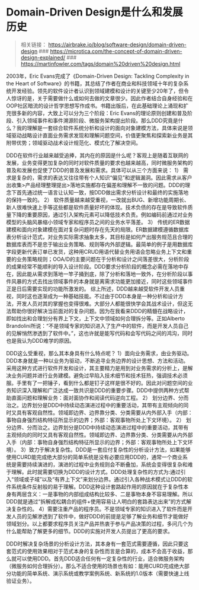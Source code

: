 # Domain-Driven Design是什么和发展历史
> 相关链接： https://airbrake.io/blog/software-design/domain-driven-design  ### https://microtica.com/the-concept-of-domain-driven-design-explained/ ### https://martinfowler.com/tags/domain%20driven%20design.html

2003年，Eric Evans完成了《Domain-Driven Design: Tackling Complexity in the Heart of Software》的书籍，其总结了作者在商业和科技领域十年的复杂系统开发经验。领先的软件设计者认识到领域建模和设计的关键至少20年了，但令人惊讶的是，关于需要做什么或如何去做的文章很少。因此作者结合自身经验和在OOP社区暗流的设计哲学思想写作成书。书籍出版后，在此基础理论上涌现和扩充很多新的内容，大致上可以分为三个阶段：Eric Evans的理论原则创建和普及阶段、引入领域事件和事件溯源阶段、微服务架构提出阶段。那么DDD究竟是什么？我的理解是一套综合软件系统分析和设计的面向对象建模方法，具体来说是领域驱动战略设计直面业务需求发现和理解问题空间，价值更聚焦和探索新业务是其附带优势；领域驱动战术设计规范化、模式化了解决空间。

DDD在软件行业越来越受追捧，其内在的原因是什么呢？客观上是随着互联网的发展，业务变得更加复杂的同时对软件质量的要求也越来越高，同时微服务架构的普及和发展也促使了DDD的普及发展和需求。具体可以从三个方面来说：
1） 需求是复杂的，需求的表达又往往带有个人知识“偏见”和逻辑漏洞。因此需求从客户出收集>产品经理整理提出>落地实施都存在偏差和理解不一致的问题。DDD的理念下首先通过统一语言让认知一致，按DDD做出需求分析设计和最终的实施落地的保持一致的。
2）  软件质量越来越受重视，一改就出BUG、新增功能周期长、新人很难快速上手等这些都是软件质量好坏的体现。技术负债的存在是导致软件质量下降的重要原因，通过引入架构元素可以降低技术负责。例如编码前通过对业务模型的头脑风暴缩小领域专家和程序员之间的业务水平落差。
3） 传统的ER数据建模和面向对象建模在面对复杂问题时存在先天的局限。ER数据建模遵循数据库表分析设计范式，对业务实际需求抽象太多，其目标是如何产出服务规范且合理的数据库表而不是忠于输出业务策略、规则等内外部逻辑。最简单的例子是用数据库字段更新代表订单已发货，这种用CRUD用语代替业务用语会忽略业务上下文和重要的业务策略规则；OOA/D的主要问题在于分析和设计之间落差很大，分析阶段的成果经常不能顺利的导入设计阶段。DDD要求分析阶段的概念必需在落地中存在，因此能从需求到落地一竿子捅到底，除了分析和落地一致外，在分析阶段以事件风暴的方式去找出领域事件的本身就是离需求功能更加接近，同时这些领域事件正是日后需要实现的功能所激发的。
综上所述，DDD越来越受软件开发人员重视，同时这也逐渐成为一种基础技能。不过由于DDD本身是一种分析和设计方法，开发人员对其的掌握也变得很难。大部分人都能很快学会其战术设计，但这无法帮助你很好解决当前面对的复杂问题。因为在我看来DDD的精髓在战略设计，即如找出和合理划分有界上下文，上下文中领域如何合理拆分等。正如Alberto Brandolini所说：“不是领域专家的知识进入了生产中的软件，而是开发人员自己的见解悄然渗透到了软件中。”，这也许就是能写代码和会写代码之间的鸿沟，同时也是我认为DDD难学的原因。

DDD这么受重视，那么其本身具有什么特点呢？
1）面向业务需求，由业务驱动。DDD本身就是一种以业务为驱动，不断追寻业务边界的设计思想、方法和活动。采用这种方式进行软件开发和设计，其主要精力是用到对业务需求的分析上，是解决业务问题并进行业务建模。避免过早陷入技术细节和技术狂热，强调技术必须服。手里有了一把锤子，看到什么都是钉子这样是很不好的。因此对问题空间的业务知识深入理解和广泛达成一致共识是DDD的重要步骤。DDD中提供两种方式帮助直面问题和理解业务：面对面协作和阅读代码逆向工程。
2） 划分边界、分而治之。边界划分是DDD中持续动态演进过程中的重要活动，其带有主观倾向的同时又具有客观自然性。领域即边界、边界靠分类、分类需要从内外部入手（内部：事物自身强烈结构特征所显示的边界；外部：客观事物所处上下文环境）。
2） 划分边界、分而治之。边界划分是DDD中持续动态演进过程中的重要活动，其带有主观倾向的同时又具有客观自然性。领域即边界、边界靠分类、分类需要从内外部入手（内部：事物自身强烈结构特征所显示的边界；外部：客观事物所处上下文环境）。
3）致力于解决复杂性。DDD是一套应付复杂性的分析设计方法，如果能够使用CURD能完成绝大部分的简单系统是没有必要应用DDD的，通常一个商业系统是需要持续演进的，演进的过程中业务规则会不断叠加，系统会变得很复杂和难于理解。此时就需要切换为DDD的设计方式。DDD处理复杂性的方式为:通过引入“领域或子域”以及“有界上下文”来划分边界。通过引入各种战术模式让DDD的软件系统条件反射般的易于理解。DDD这种设计套路起作用的原因就在于复杂性本身有两层含义：一是事物的内部组成结构比较多、二是事物本身不容易理解。所以DDD就是通过“拆解成松耦合的组件+使用容易让人明白的套路表达出来”的方式解决复杂性的。
4）需要注重产品的程序员。不是领域专家的知识进入了软件而是开发人员的见解渗透到了软件中，做好DDD的前提是足够了解业务和细节才能做好领域划分。以上都要求程序员关注产品并热衷于参与产品决策的过程，多问几个为什么能帮助了解更多的细节。DDD的实施对开发人员提出了更高的要求。

DDD时解决复杂场景的分析设计方法，其本身有一套范式需要遵循，因此只要这套范式的使用效果相对于范式本身的复杂性而言是合算的，成本不会高于收益，那么就可以使用DDD。首先DDD适合任何有一定复杂性的行业，适合微服务架构（微服务如何合理拆分）。那么不适合使用的场景也有如：能用CURD完成绝大部分功能的简单系统、演示系统或教学案例系统、新系统的1.0版本（需要快速上线验证业务）。






















             